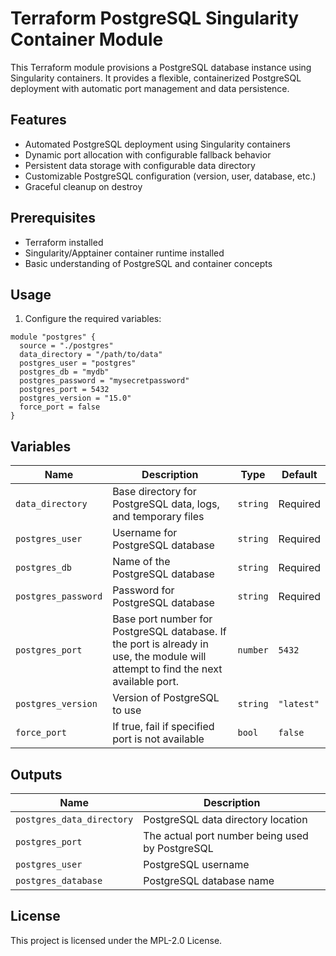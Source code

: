 # Terraform PostgreSQL Singularity Container Module

This Terraform module provisions a PostgreSQL database instance using Singularity containers. It provides a flexible, containerized PostgreSQL deployment with automatic port management and data persistence.

## Features

- Automated PostgreSQL deployment using Singularity containers
- Dynamic port allocation with configurable fallback behavior
- Persistent data storage with configurable data directory
- Customizable PostgreSQL configuration (version, user, database, etc.)
- Graceful cleanup on destroy

## Prerequisites

- Terraform installed
- Singularity/Apptainer container runtime installed
- Basic understanding of PostgreSQL and container concepts

## Usage

1. Configure the required variables:

```hcl
module "postgres" {
  source = "./postgres"
  data_directory = "/path/to/data"
  postgres_user = "postgres"
  postgres_db = "mydb"
  postgres_password = "mysecretpassword"
  postgres_port = 5432
  postgres_version = "15.0"
  force_port = false
}
```

## Variables

| Name | Description | Type | Default |
|------|-------------|------|---------|
| `data_directory` | Base directory for PostgreSQL data, logs, and temporary files | `string` | Required |
| `postgres_user` | Username for PostgreSQL database | `string` | Required |
| `postgres_db` | Name of the PostgreSQL database | `string` | Required |
| `postgres_password` | Password for PostgreSQL database | `string` | Required |
| `postgres_port` | Base port number for PostgreSQL database.  If the port is already in use, the module will attempt to find the next available port. | `number` | `5432` |
| `postgres_version` | Version of PostgreSQL to use | `string` | `"latest"` |
| `force_port` | If true, fail if specified port is not available | `bool` | `false` |

## Outputs

| Name | Description |
|------|-------------|
| `postgres_data_directory` | PostgreSQL data directory location |
| `postgres_port` | The actual port number being used by PostgreSQL |
| `postgres_user` | PostgreSQL username |
| `postgres_database` | PostgreSQL database name |

## License

This project is licensed under the MPL-2.0 License.

